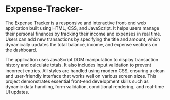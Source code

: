 # Expense-Tracker-

The Expense Tracker is a responsive and interactive front-end web application built using HTML, CSS, and JavaScript. It helps users manage their personal finances by tracking their income and expenses in real time. Users can add new transactions by specifying the title and amount, which dynamically updates the total balance, income, and expense sections on the dashboard.

The application uses JavaScript DOM manipulation to display transaction history and calculate totals. It also includes input validation to prevent incorrect entries. All styles are handled using modern CSS, ensuring a clean and user-friendly interface that works well on various screen sizes.
This project demonstrates essential front-end development skills such as dynamic data handling, form validation, conditional rendering, and real-time UI updates.
